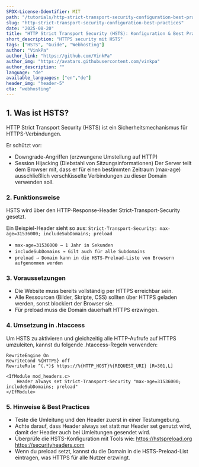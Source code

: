 ```yaml
---
SPDX-License-Identifier: MIT
path: "/tutorials/http-strict-transport-security-configuration-best-practices/de"
slug: "http-strict-transport-security-configuration-best-practices"
date: "2025-08-20"
title: "HTTP Strict Transport Security (HSTS): Konfiguration & Best Practices"
short_description: "HTTPS security mit HSTS"
tags: ["HSTS", "Guide", "Webhosting"]
author: "VinkPa"
author_link: "https://github.com/VinkPa"
author_img: "https://avatars.githubusercontent.com/vinkpa"
author_description: ""
language: "de"
available_languages: ["en","de"]
header_img: "header-5"
cta: "webhosting"
---
```


## 1. Was ist HSTS?

HTTP Strict Transport Security (HSTS) ist ein Sicherheitsmechanismus für HTTPS-Verbindungen.

Er schützt vor:
- Downgrade-Angriffen (erzwungene Umstellung auf HTTP)
- Session Hijacking (Diebstahl von Sitzungsinformationen)
Der Server teilt dem Browser mit, dass er für einen bestimmten Zeitraum (max-age) ausschließlich verschlüsselte Verbindungen zu dieser Domain verwenden soll.

### 2. Funktionsweise

HSTS wird über den HTTP-Response-Header Strict-Transport-Security gesetzt.

Ein Beispiel-Header sieht so aus:
`Strict-Transport-Security: max-age=31536000; includeSubDomains; preload`
- `max-age=31536000 → 1 Jahr in Sekunden`
- `includeSubDomains → Gilt auch für alle Subdomains`
- `preload → Domain kann in die HSTS-Preload-Liste von Browsern aufgenommen werden`

### 3. Voraussetzungen
- Die Website muss bereits vollständig per HTTPS erreichbar sein.
- Alle Ressourcen (Bilder, Skripte, CSS) sollten über HTTPS geladen werden, sonst blockiert der Browser sie.
- Für preload muss die Domain dauerhaft HTTPS erzwingen.

### 4. Umsetzung in .htaccess

Um HSTS zu aktivieren und gleichzeitig alle HTTP-Aufrufe auf HTTPS umzuleiten, kannst du folgende .htaccess-Regeln verwenden:

``` # Immer HTTPS erzwingen
RewriteEngine On
RewriteCond %{HTTPS} off
RewriteRule ^(.*)$ https://%{HTTP_HOST}%{REQUEST_URI} [R=301,L]
```

```# HSTS-Header setzen
<IfModule mod_headers.c>
    Header always set Strict-Transport-Security "max-age=31536000; includeSubDomains; preload"
</IfModule>
```

### 5. Hinweise & Best Practices

- Teste die Umleitung und den Header zuerst in einer Testumgebung.
- Achte darauf, dass Header always set statt nur Header set genutzt wird, damit der Header auch bei Umleitungen gesendet wird.
- Überprüfe die HSTS-Konfiguration mit Tools wie:
    https://hstspreload.org
    https://securityheaders.com
- Wenn du preload setzt, kannst du die Domain in die HSTS-Preload-List eintragen, was HTTPS für alle Nutzer erzwingt.
